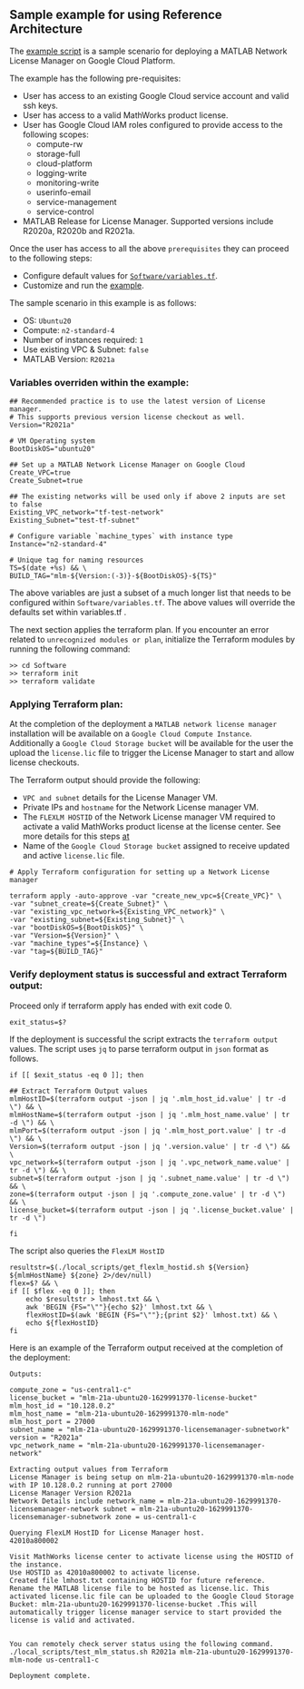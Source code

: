 ## Sample example for using Reference Architecture

The [example script](../Software/exampleSetUpNetworkLicenseManager.sh) is a sample scenario for deploying a MATLAB Network License Manager on Google Cloud Platform.

The example has the following pre-requisites:
* User has access to an existing Google Cloud service account and valid ssh keys.
* User has access to a valid MathWorks product license.
* User has Google Cloud IAM roles configured to provide access to the following scopes:
    * compute-rw
    * storage-full
    * cloud-platform
    * logging-write
    * monitoring-write
    * userinfo-email
    * service-management
    * service-control
* MATLAB Release for License Manager. Supported versions include R2020a, R2020b and R2021a.

Once the user has access to all the above `prerequisites` they can proceed to the following steps:
* Configure default values for  [`Software/variables.tf`](../Software/variables.tf).
* Customize and run the [example](../Software/exampleSetUpNetworkLicenseManager.sh).


The sample scenario in this example is as follows:

* OS: `Ubuntu20`
* Compute: `n2-standard-4`
* Number of instances required: `1`
* Use existing VPC & Subnet: `false`
* MATLAB Version: `R2021a`


### Variables overriden within the example:

```
## Recommended practice is to use the latest version of License manager.
# This supports previous version license checkout as well.
Version="R2021a"

# VM Operating system
BootDiskOS="ubuntu20"

## Set up a MATLAB Network License Manager on Google Cloud
Create_VPC=true
Create_Subnet=true

## The existing networks will be used only if above 2 inputs are set to false
Existing_VPC_network="tf-test-network"
Existing_Subnet="test-tf-subnet"

# Configure variable `machine_types` with instance type
Instance="n2-standard-4"

# Unique tag for naming resources
TS=$(date +%s) && \
BUILD_TAG="mlm-${Version:(-3)}-${BootDiskOS}-${TS}"
```

The above variables are just a subset of a much longer list that needs to be configured within `Software/variables.tf`. The above values will override the defaults set within variables.tf .

The next section applies the terraform plan. If you encounter an error related to `unrecognized modules or plan`, initialize the Terraform modules by running the following command:
```
>> cd Software
>> terraform init
>> terraform validate
```

### Applying Terraform plan:

At the completion of the deployment a `MATLAB network license manager` installation will be available on a `Google Cloud Compute Instance`. Additionally a `Google Cloud Storage bucket` will be available for the user the upload the `license.lic` file to trigger the License Manager to start and allow license checkouts.

The Terraform output should provide the following:
* `VPC and subnet` details for the License Manager VM.
* Private IPs and `hostname` for the Network License manager VM.
* The `FLEXLM HOSTID` of the Network License manager VM required to activate a valid MathWorks product license at the license center. See more details for this steps [at](ManagingLicenseManager.md)
* Name of the `Google Cloud Storage bucket` assigned to receive updated and active  `license.lic` file.


```
# Apply Terraform configuration for setting up a Network License manager

terraform apply -auto-approve -var "create_new_vpc=${Create_VPC}" \
-var "subnet_create=${Create_Subnet}" \
-var "existing_vpc_network=${Existing_VPC_network}" \
-var "existing_subnet=${Existing_Subnet}" \
-var "bootDiskOS=${BootDiskOS}" \
-var "Version=${Version}" \
-var "machine_types"=${Instance} \
-var "tag=${BUILD_TAG}"
```

### Verify deployment status is successful and extract Terraform output:

Proceed only if terraform apply has ended with exit code 0. 

```
exit_status=$?
```

If the deployment is successful the script extracts the `terraform output` values. The script uses `jq` to parse terraform output in `json` format as follows.

```
if [[ $exit_status -eq 0 ]]; then

## Extract Terraform Output values
mlmHostID=$(terraform output -json | jq '.mlm_host_id.value' | tr -d \") && \
mlmHostName=$(terraform output -json | jq '.mlm_host_name.value' | tr -d \") && \
mlmPort=$(terraform output -json | jq '.mlm_host_port.value' | tr -d \") && \
Version=$(terraform output -json | jq '.version.value' | tr -d \") && \
vpc_network=$(terraform output -json | jq '.vpc_network_name.value' | tr -d \") && \
subnet=$(terraform output -json | jq '.subnet_name.value' | tr -d \") && \
zone=$(terraform output -json | jq '.compute_zone.value' | tr -d \") && \
license_bucket=$(terraform output -json | jq '.license_bucket.value' | tr -d \")

fi
```

The script also queries the `FlexLM HostID`

```
resultstr=$(./local_scripts/get_flexlm_hostid.sh ${Version} ${mlmHostName} ${zone} 2>/dev/null)
flex=$? && \
if [[ $flex -eq 0 ]]; then
    echo $resultstr > lmhost.txt && \
    awk 'BEGIN {FS="\""}{echo $2}' lmhost.txt && \
    flexHostID=$(awk 'BEGIN {FS="\""};{print $2}' lmhost.txt) && \
    echo ${flexHostID}
fi
```

Here is an example of the Terraform output received at the completion of the deployment:

```
Outputs:

compute_zone = "us-central1-c"
license_bucket = "mlm-21a-ubuntu20-1629991370-license-bucket"
mlm_host_id = "10.128.0.2"
mlm_host_name = "mlm-21a-ubuntu20-1629991370-mlm-node"
mlm_host_port = 27000
subnet_name = "mlm-21a-ubuntu20-1629991370-licensemanager-subnetwork"
version = "R2021a"
vpc_network_name = "mlm-21a-ubuntu20-1629991370-licensemanager-network"

Extracting output values from Terraform
License Manager is being setup on mlm-21a-ubuntu20-1629991370-mlm-node with IP 10.128.0.2 running at port 27000
License Manager Version R2021a
Network Details include network_name = mlm-21a-ubuntu20-1629991370-licensemanager-network subnet = mlm-21a-ubuntu20-1629991370-licensemanager-subnetwork zone = us-central1-c

Querying FlexLM HostID for License Manager host.
42010a800002

Visit MathWorks license center to activate license using the HOSTID of the instance.
Use HOSTID as 42010a800002 to activate license.
Created file lmhost.txt containing HOSTID for future reference.
Rename the MATLAB license file to be hosted as license.lic. This activated license.lic file can be uploaded to the Google Cloud Storage Bucket: mlm-21a-ubuntu20-1629991370-license-bucket .This will automatically trigger license manager service to start provided the license is valid and activated.


You can remotely check server status using the following command.
./local_scripts/test_mlm_status.sh R2021a mlm-21a-ubuntu20-1629991370-mlm-node us-central1-c

Deployment complete.

```



[//]: #  (Copyright 2021 The MathWorks, Inc.)
